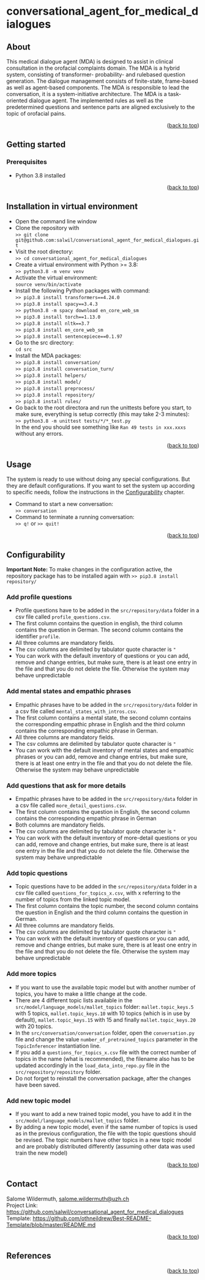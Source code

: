# conversational_agent_for_medical_dialogues
<div id="top"></div>

## About
This medical dialogue agent (MDA) is designed to assist in clinical consultation in the orofacial complaints domain.
The MDA is a hybrid system, consisting of transformer- probability- and rulebased
question generation. The dialogue management consists of finite-state, frame-based
as well as agent-based components. The MDA is responsible to lead the conversation,
it is a system-initiative architecture. The MDA is a task-oriented dialogue
agent. The implemented rules as well as the predetermined questions and sentence
parts are aligned exclusively to the topic of orofacial pains.

<p align="right">(<a href="#top">back to top</a>)</p>

## Getting started
### Prerequisites
- Python 3.8 installed

<p align="right">(<a href="#top">back to top</a>)</p>

## Installation in virtual environment

- Open the command line window
- Clone the repository with  
  `>> git clone git@github.com:salwil/conversational_agent_for_medical_dialogues.git`
- Visit the root directory:  
  `>> cd conversational_agent_for_medical_dialogues`
- Create a virtual environment with Python >= 3.8:  
  `>> python3.8 -m venv venv`
- Activate the virtual environment:  
  `source venv/bin/activate`
- Install the following Python packages with command:  
  `>> pip3.8 install transformers==4.24.0`  
  `>> pip3.8 install spacy==3.4.3`  
  `>> python3.8 -m spacy download en_core_web_sm`  
  `>> pip3.8 install torch==1.13.0`  
  `>> pip3.8 install nltk==3.7`  
  `>> pip3.8 install en_core_web_sm`  
  `>> pip3.8 install sentencepiece==0.1.97`  
- Go to the src directory:  
  `cd src`
- Install the MDA packages:  
  `>> pip3.8 install conversation/`  
  `>> pip3.8 install conversation_turn/`  
  `>> pip3.8 install helpers/`  
  `>> pip3.8 install model/`  
  `>> pip3.8 install preprocess/`  
  `>> pip3.8 install repository/`  
  `>> pip3.8 install rules/`  
- Go back to the root directora and run the unittests before you start, to make sure, everything is setup correctly (this may take 2-3 minutes):  
  `>> python3.8 -m unittest tests/*/*_test.py`  
  In the end you should see something like `Ran 49 tests in xxx.xxxs` without any errors.

<p align="right">(<a href="#top">back to top</a>)</p>

## Usage
The system is ready to use without doing any special configurations. But they are default configurations.
If you want to set the system up according to specific needs, follow the instructions in the
<a href="#configurability">Configurability</a> chapter.
- Command to start a new conversation:  
  `>> conversation`
- Command to terminate a running conversation:  
  `>> q!` or `>> quit!`

<p align="right">(<a href="#top">back to top</a>)</p>

## Configurability
<div id="configurability"></div>

**Important Note:** To make changes in the configuration active, the repository package has to be installed again with
`>> pip3.8 install repository/`

### Add profile questions
- Profile questions have to be added in the `src/repository/data` folder in a csv file called `profile_questions.csv`. 
- The first column contains the question in english, the third column contains the question in German. The second column
contains the identifier `profile`.
- All three columns are mandatory fields.
- The csv columns are delimited by tabulator quote character is `"` 
- You can work with the default inventory of questions or you can add, remove and change entries, but make sure, there is at least one entry in the file and that you do not delete the file. Otherwise the system may
behave unpredictable

### Add mental states and empathic phrases
- Empathic phrases have to be added in the `src/repository/data` folder in a csv file called `mental_states_with_intros.csv`.
- The first column contains a mental state, the second column contains the corresponding empathic phrase in English and 
the third column contains the corresponding empathic phrase in German.
- All three columns are mandatory fields.
- The csv columns are delimited by tabulator quote character is `"` 
- You can work with the default inventory of mental states and empathic phrases or you can add, remove and change entries,
but make sure, there is at least one entry in the file and that you do not delete the file. Otherwise the system may
behave unpredictable

### Add questions that ask for more details
- Empathic phrases have to be added in the `src/repository/data` folder in a csv file called `more_detail_questions.csv`.
- The first column contains the question in English, the second column contains the corresponding empathic phrase in
German
- Both columns are mandatory fields.
- The csv columns are delimited by tabulator quote character is `"` 
- You can work with the default inventory of more-detail questions or you can add, remove and change entries, 
but make sure, there is at least one entry in the file and that you do not delete the file. Otherwise the system may
behave unpredictable

### Add topic questions
- Topic questions have to be added in the `src/repository/data` folder in a csv file called `questions_for_topics_x.csv`,
with x referring to the number of topics from the linked topic model.
- The first column contains the topic number, the second column contains the question in English and the third column 
contains the question in German.
- All three columns are mandatory fields.
- The csv columns are delimited by tabulator quote character is `"` 
- You can work with the default inventory of questions or you can add, remove and change entries, but make sure, there is at least one entry in the file and that you do not delete the file. Otherwise the system may
behave unpredictable
### Add more topics
- If you want to use the available topic model but with another number of topics, you have to make a little
change at the code.
- There are 4 different topic lists available in the `src/model/language_models/mallet_topics` folder:
`mallet.topic_keys.5` with 5 topics, `mallet.topic_keys.10` with 10 topics (which is in use
by default), `mallet.topic_keys.15` with 15 and finally `mallet.topic_keys.20` with 20 topics.
- In the `src/conversation/conversation` folder, open the `conversation.py` file and change the value
`number_of_pretrained_topics` parameter in the `TopicInferencer` instantiation line.
- If you add a `questions_for_topics_x.csv` file with the correct number of topics in the name
  (what is recommended), the filename also has to be updated accordingly in the `load_data_into_repo.py` file
in the `src/repository/repository` folder.
- Do not forget to reinstall the conversation package, after the changes have been saved.

### Add new topic model
- If you want to add a new trained topic model, you have to add it in the `src/model/language_models/mallet_topics`
folder.
- By adding a new topic model, even if the same number of topics is used as in the previous
configuration, the file with the topic questions should be revised. The topic numbers have other
topics in a new topic model and are probably distributed differently (assuming other data was used
train the new model)

<p align="right">(<a href="#top">back to top</a>)</p>

## Contact
Salome Wildermuth, [salome.wildermuth@uzh.ch](salome.wildermuth@uzh.ch)  
Project Link: https://github.com/salwil/conversational_agent_for_medical_dialogues  
Template: https://github.com/othneildrew/Best-README-Template/blob/master/README.md

<p align="right">(<a href="#top">back to top</a>)</p>

## References

<p align="right">(<a href="#top">back to top</a>)</p>

